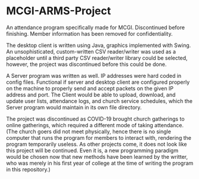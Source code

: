 # MCGI-ARMS-Project
An attendance program specifically made for MCGI. Discontinued before finishing. Member information has been removed for confidentiality.

The desktop client is written using Java, graphics implemented with Swing. An unsophisticated, custom-written CSV reader/writer was used as a placeholder until a
third party CSV reader/writer library could be selected, however, the project was discontinued before this could be done.

A Server program was written as well. IP addresses were hard coded in config files. Functional if server and desktop client are configured properly on the machine
to properly send and accept packets on the given IP address and port. The Client would be able to upload, download, and update user lists, attendance logs, and
church service schedules, which the Server program would maintain in its own file directory.

The project was discontinued as COVID-19 brought church gatherings to online gatherings, which required a different mode of taking attendance. (The church goers
did not meet physically, hence there is no single computer that runs the program for members to interact with, rendering the program temporarily useless. As other
projects come, it does not look like this project will be continued. Even it is, a new programming paradigm would be chosen now that new methods have been learned
by the writter, who was merely in his first year of college at the time of writing the program in this repository.)
